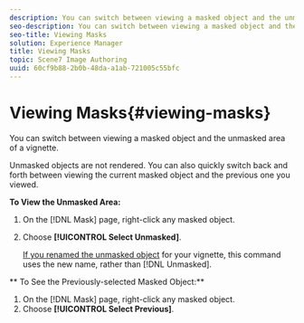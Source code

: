 ```yaml
---
description: You can switch between viewing a masked object and the unmasked area of a vignette.
seo-description: You can switch between viewing a masked object and the unmasked area of a vignette.
seo-title: Viewing Masks
solution: Experience Manager
title: Viewing Masks
topic: Scene7 Image Authoring
uuid: 60cf9b88-2b0b-48da-a1ab-721005c55bfc
---
```


# Viewing Masks{#viewing-masks}

You can switch between viewing a masked object and the unmasked area of a vignette.

Unmasked objects are not rendered. You can also quickly switch back and forth between viewing the current masked object and the previous one you viewed.

**To View the Unmasked Area:** 

1. On the [!DNL Mask] page, right-click any masked object.
1. Choose **[!UICONTROL Select Unmasked]**.

   [If you renamed the unmasked object](../../c-vat-obj-pg/c-vat-abt-obj-pg/c-vat-abt-obj-pg.md#concept-0c58b45999ce4d74aecd09ea0d5c5263) for your vignette, this command uses the new name, rather than [!DNL Unmasked]. 

** To See the Previously-selected Masked Object:**

1. On the [!DNL Mask] page, right-click any masked object. 
1. Choose **[!UICONTROL Select Previous]**.

